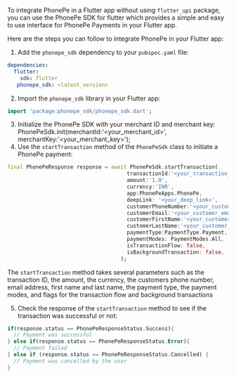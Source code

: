 To integrate PhonePe in a Flutter app without using `flutter_upi` package, you can use the 
PhonePe SDK for flutter which provides a simple and easy to use interface for PhonePe Payments in your 
Flutter app.

Here are the steps you can follow to integrate PhonePe in your Flutter app:

1. Add the `phonepe_sdk` dependency to your `pubspec.yaml` file:
```yaml
dependencies:
  flutter:
    sdk: flutter
   phonepe_sdk: <latest_version>
```
2. Import the `phonepe_sdk` library in your Flutter app:

```dart
import 'package:phonepe_sdk/phonepe_sdk.dart';
```
3. Initialize the PhonePe SDK with your merchant ID and merchant key:
PhonePeSdk.init(merchantId:'<your_merchant_id>', merchantKey:'<your_merchant_key>');
4. Use the `startTransaction` method of the `PhonePeSdk` class to initiate a PhonePe payment:
```dart
final PhonePeResponse response = await PhonePeSdk.startTransaction(
                                      transactionId:'<your_transaction_id>',
                                      amount:'1.0',
                                      currency:'INR',
                                      app:PhonePeApps.PhonePe,
                                      deepLink: '<your_deep_link>',
                                      customerPhoneNumber:'<your_customer_phone_number>',
                                      customerEmail:'<your_customer_email>',
                                      customerFirstName:'<your_customer_first_name>',
                                      customerLastName:'<your_customer_last_name>',
                                      paymentType:PaymentType.Payment,
                                      paymentModes: PaymentModes.All,
                                      isTransactionFlow: false,
                                      isBackgroundTransaction: false,
                                    );
```

The `startTransaction` method takes several parameters such as the transaction ID, the amount,
the currency, the customers phone number, email address, first name and last name, the payment type,
the payment modes, and flags for the transaction flow and background transactions

5. Check the response of the  `startTransaction` method to see if the transaction was successful or not:
```dart
if(response.status == PhonePeResponseStatus.Success){
  // Payment was successful
} else if(response.status == PhonePeResponseStatus.Error){
  // Payment failed
} else if (response.status == PhonePeResponseStatus.Cancelled) {
  // Payment was cancelled by the user
}



















